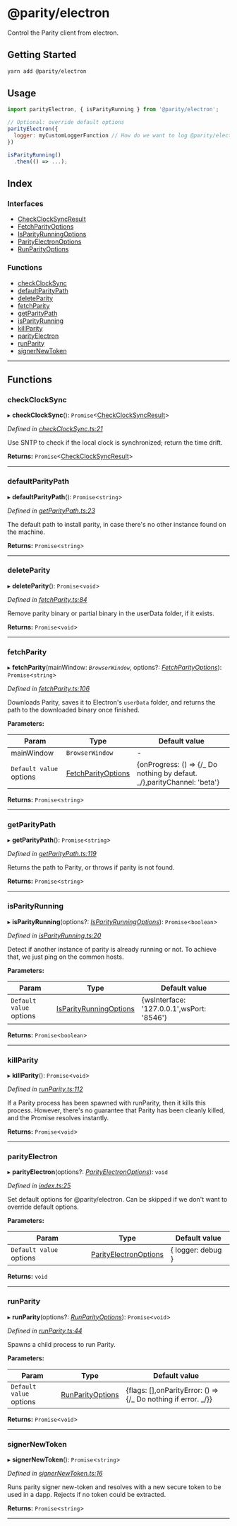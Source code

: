# @parity/electron

Control the Parity client from electron.

## Getting Started

```bash
yarn add @parity/electron
```

## Usage

```javascript
import parityElectron, { isParityRunning } from '@parity/electron';

// Optional: override default options
parityElectron({
  logger: myCustomLoggerFunction // How do we want to log @parity/electron logs? Default is `debug`
})

isParityRunning()
  .then(() => ...);
```

## Index

### Interfaces

- [CheckClockSyncResult](docs/interfaces/checkclocksyncresult.md)
- [FetchParityOptions](docs/interfaces/fetchparityoptions.md)
- [IsParityRunningOptions](docs/interfaces/isparityrunningoptions.md)
- [ParityElectronOptions](docs/interfaces/parityelectronoptions.md)
- [RunParityOptions](docs/interfaces/runparityoptions.md)

### Functions

- [checkClockSync](#checkclocksync)
- [defaultParityPath](#defaultparitypath)
- [deleteParity](#deleteparity)
- [fetchParity](#fetchparity)
- [getParityPath](#getparitypath)
- [isParityRunning](#isparityrunning)
- [killParity](#killparity)
- [parityElectron](#parityelectron)
- [runParity](#runparity)
- [signerNewToken](#signernewtoken)

---

## Functions

<a id="checkclocksync"></a>

### checkClockSync

▸ **checkClockSync**(): `Promise`<[CheckClockSyncResult](interfaces/checkclocksyncresult.md)>

_Defined in [checkClockSync.ts:21](https://github.com/paritytech/js-libs/blob/937a957/packages/electron/src/checkClockSync.ts#L21)_

Use SNTP to check if the local clock is synchronized; return the time drift.

**Returns:** `Promise`<[CheckClockSyncResult](interfaces/checkclocksyncresult.md)>

---

<a id="defaultparitypath"></a>

### defaultParityPath

▸ **defaultParityPath**(): `Promise`<`string`>

_Defined in [getParityPath.ts:23](https://github.com/paritytech/js-libs/blob/937a957/packages/electron/src/getParityPath.ts#L23)_

The default path to install parity, in case there's no other instance found on the machine.

**Returns:** `Promise`<`string`>

---

<a id="deleteparity"></a>

### deleteParity

▸ **deleteParity**(): `Promise`<`void`>

_Defined in [fetchParity.ts:84](https://github.com/paritytech/js-libs/blob/937a957/packages/electron/src/fetchParity.ts#L84)_

Remove parity binary or partial binary in the userData folder, if it exists.

**Returns:** `Promise`<`void`>

---

<a id="fetchparity"></a>

### fetchParity

▸ **fetchParity**(mainWindow: _`BrowserWindow`_, options?: _[FetchParityOptions](interfaces/fetchparityoptions.md)_): `Promise`<`string`>

_Defined in [fetchParity.ts:106](https://github.com/paritytech/js-libs/blob/937a957/packages/electron/src/fetchParity.ts#L106)_

Downloads Parity, saves it to Electron's `userData` folder, and returns the path to the downloaded binary once finished.

**Parameters:**

| Param                   | Type                                                   | Default value                                                                             |
| ----------------------- | ------------------------------------------------------ | ----------------------------------------------------------------------------------------- |
| mainWindow              | `BrowserWindow`                                        | -                                                                                         |
| `Default value` options | [FetchParityOptions](interfaces/fetchparityoptions.md) | {onProgress: () &#x3D;&gt; {/_ Do nothing by defaut. _/},parityChannel: &#x27;beta&#x27;} |

**Returns:** `Promise`<`string`>

---

<a id="getparitypath"></a>

### getParityPath

▸ **getParityPath**(): `Promise`<`string`>

_Defined in [getParityPath.ts:119](https://github.com/paritytech/js-libs/blob/937a957/packages/electron/src/getParityPath.ts#L119)_

Returns the path to Parity, or throws if parity is not found.

**Returns:** `Promise`<`string`>

---

<a id="isparityrunning"></a>

### isParityRunning

▸ **isParityRunning**(options?: _[IsParityRunningOptions](interfaces/isparityrunningoptions.md)_): `Promise`<`boolean`>

_Defined in [isParityRunning.ts:20](https://github.com/paritytech/js-libs/blob/937a957/packages/electron/src/isParityRunning.ts#L20)_

Detect if another instance of parity is already running or not. To achieve that, we just ping on the common hosts.

**Parameters:**

| Param                   | Type                                                           | Default value                                                 |
| ----------------------- | -------------------------------------------------------------- | ------------------------------------------------------------- |
| `Default value` options | [IsParityRunningOptions](interfaces/isparityrunningoptions.md) | {wsInterface: &#x27;127.0.0.1&#x27;,wsPort: &#x27;8546&#x27;} |

**Returns:** `Promise`<`boolean`>

---

<a id="killparity"></a>

### killParity

▸ **killParity**(): `Promise`<`void`>

_Defined in [runParity.ts:112](https://github.com/paritytech/js-libs/blob/937a957/packages/electron/src/runParity.ts#L112)_

If a Parity process has been spawned with runParity, then it kills this process. However, there's no guarantee that Parity has been cleanly killed, and the Promise resolves instantly.

**Returns:** `Promise`<`void`>

---

<a id="parityelectron"></a>

### parityElectron

▸ **parityElectron**(options?: _[ParityElectronOptions](interfaces/parityelectronoptions.md)_): `void`

_Defined in [index.ts:25](https://github.com/paritytech/js-libs/blob/937a957/packages/electron/src/index.ts#L25)_

Set default options for @parity/electron. Can be skipped if we don't want to override default options.

**Parameters:**

| Param                   | Type                                                         | Default value     |
| ----------------------- | ------------------------------------------------------------ | ----------------- |
| `Default value` options | [ParityElectronOptions](interfaces/parityelectronoptions.md) | { logger: debug } |

**Returns:** `void`

---

<a id="runparity"></a>

### runParity

▸ **runParity**(options?: _[RunParityOptions](interfaces/runparityoptions.md)_): `Promise`<`void`>

_Defined in [runParity.ts:44](https://github.com/paritytech/js-libs/blob/937a957/packages/electron/src/runParity.ts#L44)_

Spawns a child process to run Parity.

**Parameters:**

| Param                   | Type                                               | Default value                                                         |
| ----------------------- | -------------------------------------------------- | --------------------------------------------------------------------- |
| `Default value` options | [RunParityOptions](interfaces/runparityoptions.md) | {flags: [],onParityError: () &#x3D;&gt; {/_ Do nothing if error. _/}} |

**Returns:** `Promise`<`void`>

---

<a id="signernewtoken"></a>

### signerNewToken

▸ **signerNewToken**(): `Promise`<`string`>

_Defined in [signerNewToken.ts:16](https://github.com/paritytech/js-libs/blob/937a957/packages/electron/src/signerNewToken.ts#L16)_

Runs parity signer new-token and resolves with a new secure token to be used in a dapp. Rejects if no token could be extracted.

**Returns:** `Promise`<`string`>

---
